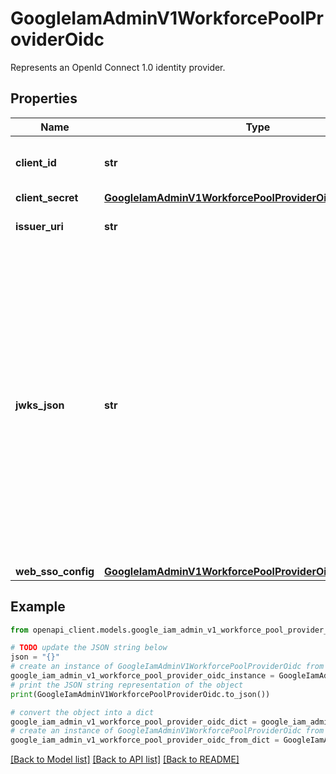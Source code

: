 # GoogleIamAdminV1WorkforcePoolProviderOidc

Represents an OpenId Connect 1.0 identity provider.

## Properties

Name | Type | Description | Notes
------------ | ------------- | ------------- | -------------
**client_id** | **str** | Required. The client ID. Must match the audience claim of the JWT issued by the identity provider. | [optional] 
**client_secret** | [**GoogleIamAdminV1WorkforcePoolProviderOidcClientSecret**](GoogleIamAdminV1WorkforcePoolProviderOidcClientSecret.md) |  | [optional] 
**issuer_uri** | **str** | Required. The OIDC issuer URI. Must be a valid URI using the &#39;https&#39; scheme. | [optional] 
**jwks_json** | **str** | OIDC JWKs in JSON String format. For details on the definition of a JWK, see https://tools.ietf.org/html/rfc7517. If not set, the &#x60;jwks_uri&#x60; from the discovery document(fetched from the .well-known path of the &#x60;issuer_uri&#x60;) will be used. Currently, RSA and EC asymmetric keys are supported. The JWK must use following format and include only the following fields: { \&quot;keys\&quot;: [ { \&quot;kty\&quot;: \&quot;RSA/EC\&quot;, \&quot;alg\&quot;: \&quot;\&quot;, \&quot;use\&quot;: \&quot;sig\&quot;, \&quot;kid\&quot;: \&quot;\&quot;, \&quot;n\&quot;: \&quot;\&quot;, \&quot;e\&quot;: \&quot;\&quot;, \&quot;x\&quot;: \&quot;\&quot;, \&quot;y\&quot;: \&quot;\&quot;, \&quot;crv\&quot;: \&quot;\&quot; } ] } | [optional] 
**web_sso_config** | [**GoogleIamAdminV1WorkforcePoolProviderOidcWebSsoConfig**](GoogleIamAdminV1WorkforcePoolProviderOidcWebSsoConfig.md) |  | [optional] 

## Example

```python
from openapi_client.models.google_iam_admin_v1_workforce_pool_provider_oidc import GoogleIamAdminV1WorkforcePoolProviderOidc

# TODO update the JSON string below
json = "{}"
# create an instance of GoogleIamAdminV1WorkforcePoolProviderOidc from a JSON string
google_iam_admin_v1_workforce_pool_provider_oidc_instance = GoogleIamAdminV1WorkforcePoolProviderOidc.from_json(json)
# print the JSON string representation of the object
print(GoogleIamAdminV1WorkforcePoolProviderOidc.to_json())

# convert the object into a dict
google_iam_admin_v1_workforce_pool_provider_oidc_dict = google_iam_admin_v1_workforce_pool_provider_oidc_instance.to_dict()
# create an instance of GoogleIamAdminV1WorkforcePoolProviderOidc from a dict
google_iam_admin_v1_workforce_pool_provider_oidc_from_dict = GoogleIamAdminV1WorkforcePoolProviderOidc.from_dict(google_iam_admin_v1_workforce_pool_provider_oidc_dict)
```
[[Back to Model list]](../README.md#documentation-for-models) [[Back to API list]](../README.md#documentation-for-api-endpoints) [[Back to README]](../README.md)


